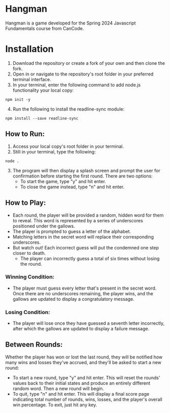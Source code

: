 # Hangman

Hangman is a game developed for the Spring 2024 Javascript Fundamentals course from CanCode.

# Installation

1. Download the repository or create a fork of your own and then clone the fork.
2. Open in or navigate to the repository's root folder in your preferred terminal interface.
3. In your terminal, enter the following command to add node.js functionality your local copy:

```
npm init -y
```

4. Run the following to install the readline-sync module:

```
npm install --save readline-sync
```

## How to Run:

1. Access your local copy's root folder in your terminal.
2. Still in your terminal, type the following:

```
node .
```

3. The program will then display a splash screen and prompt the user for confirmation before starting the first round. There are two options:
   - To start the game, type "y" and hit enter.
   - To close the game instead, type "n" and hit enter.

## How to Play:

- Each round, the player will be provided a random, hidden word for them to reveal. This word is represented by a series of underscores positioned under the gallows.
- The player is prompted to guess a letter of the alphabet.
- Matching letters in the secret word will replace their corresponding underscores.
- But watch out! Each incorrect guess will put the condemned one step closer to death.
  - The player can incorrectly guess a total of six times without losing the round.

### Winning Condition:

- The player must guess every letter that's present in the secret word. Once there are no underscores remaining, the player wins, and the gallows are updated to display a congratulatory message.

### Losing Condition:

- The player will lose once they have guessed a seventh letter incorrectly, after which the gallows are updated to display a failure message.

## Between Rounds:

Whether the player has won or lost the last round, they will be notified how many wins and losses they've accrued, and they'll be asked to start a new round:

- To start a new round, type "y" and hit enter. This will reset the rounds' values back to their initial states and produce an entirely different random word. Then a new round will begin.
- To quit, type "n" and hit enter. This will display a final score page indicating total number of rounds, wins, losses, and the player's overall win percentage. To exit, just hit any key.
